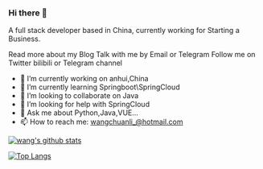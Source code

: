 ### Hi there 👋

<!--
**wangchuanli001/wangchuanli001** is a ✨ _special_ ✨ repository because its `README.md` (this file) appears on your GitHub profile.

Here are some ideas to get you started:
-->
A full stack developer based in China, currently working for Starting a Business.

Read more about my Blog
Talk with me by Email or Telegram
Follow me on Twitter bilibili or Telegram channel

- 🔭 I’m currently working on anhui,China
- 🌱 I’m currently learning Springboot\SpringCloud
- 👯 I’m looking to collaborate on Java
- 🤔 I’m looking for help with SpringCloud
- 💬 Ask me about Python,Java,VUE...
- 📫 How to reach me: wangchuanli_@hotmail.com
<!-- 
- 😄 Pronouns: ...
- ⚡ Fun fact: ...
-->
[![wang's github stats](https://github-readme-stats.vercel.app/api?username=wangchuanli001)](https://github.com/anuraghazra/github-readme-stats)

[![Top Langs](https://github-readme-stats.vercel.app/api/top-langs/?username=anuraghazra)](https://github.com/anuraghazra/github-readme-stats)
